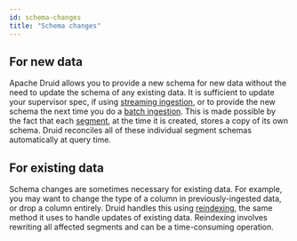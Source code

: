 ```yaml
---
id: schema-changes
title: "Schema changes"
---
```


<!--
  ~ Licensed to the Apache Software Foundation (ASF) under one
  ~ or more contributor license agreements.  See the NOTICE file
  ~ distributed with this work for additional information
  ~ regarding copyright ownership.  The ASF licenses this file
  ~ to you under the Apache License, Version 2.0 (the
  ~ "License"); you may not use this file except in compliance
  ~ with the License.  You may obtain a copy of the License at
  ~
  ~   http://www.apache.org/licenses/LICENSE-2.0
  ~
  ~ Unless required by applicable law or agreed to in writing,
  ~ software distributed under the License is distributed on an
  ~ "AS IS" BASIS, WITHOUT WARRANTIES OR CONDITIONS OF ANY
  ~ KIND, either express or implied.  See the License for the
  ~ specific language governing permissions and limitations
  ~ under the License.
  -->


## For new data

Apache Druid allows you to provide a new schema for new data without the need to update the schema of any existing data.
It is sufficient to update your supervisor spec, if using [streaming ingestion](../ingestion/index.md#streaming), or to
provide the new schema the next time you do a [batch ingestion](../ingestion/index.md#batch). This is made possible by
the fact that each [segment](../design/segments.md), at the time it is created, stores a
copy of its own schema. Druid reconciles all of these individual segment schemas automatically at query time.

## For existing data

Schema changes are sometimes necessary for existing data. For example, you may want to change the type of a column in
previously-ingested data, or drop a column entirely. Druid handles this using [reindexing](update.md), the same method
it uses to handle updates of existing data. Reindexing involves rewriting all affected segments and can be a
time-consuming operation.
